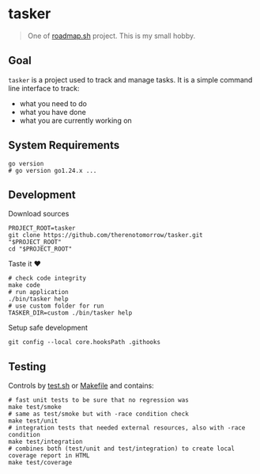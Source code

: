 tasker
======

> One of [roadmap.sh](https://roadmap.sh/projects) project. This is my small hobby.

Goal
----

`tasker` is a project used to track and manage tasks. It is a simple command line interface to track:
 - what you need to do
 - what you have done
 - what you are currently working on

System Requirements
-------------------

```shell
go version
# go version go1.24.x ...
```

Development
-----------

Download sources

```shell
PROJECT_ROOT=tasker
git clone https://github.com/therenotomorrow/tasker.git "$PROJECT_ROOT"
cd "$PROJECT_ROOT"
```

Taste it :heart:

```shell
# check code integrity
make code
# run application
./bin/tasker help
# use custom folder for run
TASKER_DIR=custom ./bin/tasker help
```

Setup safe development

```shell
git config --local core.hooksPath .githooks
```

Testing
-------

Controls by [test.sh](./scripts/test.sh) or [Makefile](./Makefile) and contains:

```shell
# fast unit tests to be sure that no regression was 
make test/smoke
# same as test/smoke but with -race condition check
make test/unit
# integration tests that needed external resources, also with -race condition
make test/integration
# combines both (test/unit and test/integration) to create local coverage report in HTML
make test/coverage
```
